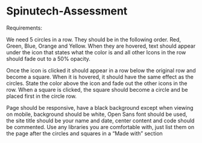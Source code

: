# Spinutech-Assessment

Requirements:

We need 5 circles in a row. They should be in the following order. Red, Green, Blue, Orange and Yellow.
When they are hovered, text should appear under the icon that states what the color is and all other
Icons in the row should fade out to a 50% opacity.

Once the icon is clicked it should appear in a row below the original row and become a square. When it
is hovered, it should have the same effect as the circles. State the color above the icon and fade out the
other icons in the row. When a square is clicked, the square should become a circle and be placed first in
the circle row.

Page should be responsive, have a black background except when viewing on mobile, background
should be white, Open Sans font should be used, the site title should be your name and date, center
content and code should be commented. Use any libraries you are comfortable with, just list them on
the page after the circles and squares in a “Made with” section
